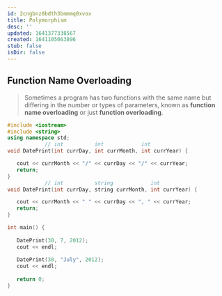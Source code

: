 ```yaml
---
id: 2cngbnz0bdth3bmmmq0xvox
title: Polymorphism
desc: ''
updated: 1641377338567
created: 1641105063896
stub: false
isDir: false
---
```



## Function Name Overloading

> Sometimes a program has two functions with the same name but differing in the number or types of parameters, known as **function name overloading** or just **function overloading**.

```cpp
#include <iostream>
#include <string>
using namespace std;
			// int			int			   int
void DatePrint(int currDay, int currMonth, int currYear) {

   cout << currMonth << "/" << currDay << "/" << currYear;
   return;
}
			// int			string			  int
void DatePrint(int currDay, string currMonth, int currYear) {

   cout << currMonth << " " << currDay << ", " << currYear;
   return;
}

int main() {
   
   DatePrint(30, 7, 2012);
   cout << endl;
   
   DatePrint(30, "July", 2012);
   cout << endl;
   
   return 0;
}
```
